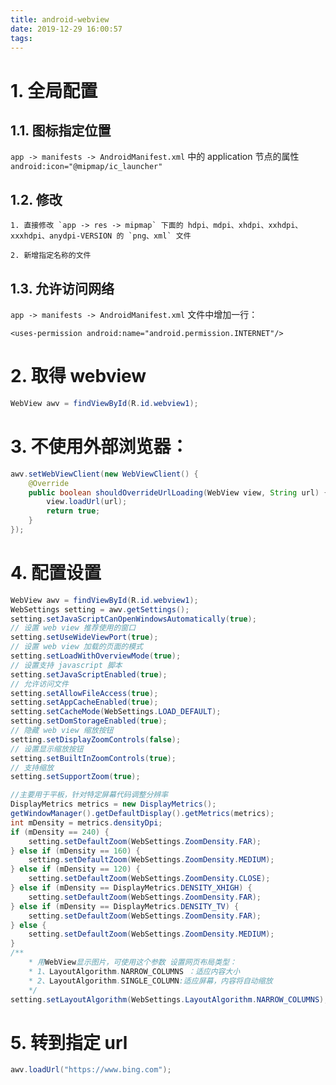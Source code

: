 ```yaml
---
title: android-webview
date: 2019-12-29 16:00:57
tags:
---
```


# 1. 全局配置

## 1.1. 图标指定位置

`app -> manifests -> AndroidManifest.xml` 中的 application 节点的属性 `android:icon="@mipmap/ic_launcher"`

## 1.2. 修改

    1. 直接修改 `app -> res -> mipmap` 下面的 hdpi、mdpi、xhdpi、xxhdpi、xxxhdpi、anydpi-VERSION 的 `png、xml` 文件

    2. 新增指定名称的文件
    
## 1.3. 允许访问网络

 `app -> manifests -> AndroidManifest.xml` 文件中增加一行：

    <uses-permission android:name="android.permission.INTERNET"/>
    
<!-- more -->

# 2. 取得 webview

```java
WebView awv = findViewById(R.id.webview1);
```

# 3. 不使用外部浏览器：

```java
awv.setWebViewClient(new WebViewClient() {
    @Override
    public boolean shouldOverrideUrlLoading(WebView view, String url) {
        view.loadUrl(url);
        return true;
    }
});
```

# 4. 配置设置

```java
WebView awv = findViewById(R.id.webview1);
WebSettings setting = awv.getSettings();
setting.setJavaScriptCanOpenWindowsAutomatically(true);
// 设置 web view 推荐使用的窗口
setting.setUseWideViewPort(true);
// 设置 web view 加载的页面的模式
setting.setLoadWithOverviewMode(true);
// 设置支持 javascript 脚本
setting.setJavaScriptEnabled(true);
// 允许访问文件
setting.setAllowFileAccess(true);
setting.setAppCacheEnabled(true);
setting.setCacheMode(WebSettings.LOAD_DEFAULT);
setting.setDomStorageEnabled(true);
// 隐藏 web view 缩放按钮
setting.setDisplayZoomControls(false);
// 设置显示缩放按钮
setting.setBuiltInZoomControls(true);
// 支持缩放
setting.setSupportZoom(true);

//主要用于平板，针对特定屏幕代码调整分辨率
DisplayMetrics metrics = new DisplayMetrics();
getWindowManager().getDefaultDisplay().getMetrics(metrics);
int mDensity = metrics.densityDpi;
if (mDensity == 240) {
    setting.setDefaultZoom(WebSettings.ZoomDensity.FAR);
} else if (mDensity == 160) {
    setting.setDefaultZoom(WebSettings.ZoomDensity.MEDIUM);
} else if (mDensity == 120) {
    setting.setDefaultZoom(WebSettings.ZoomDensity.CLOSE);
} else if (mDensity == DisplayMetrics.DENSITY_XHIGH) {
    setting.setDefaultZoom(WebSettings.ZoomDensity.FAR);
} else if (mDensity == DisplayMetrics.DENSITY_TV) {
    setting.setDefaultZoom(WebSettings.ZoomDensity.FAR);
} else {
    setting.setDefaultZoom(WebSettings.ZoomDensity.MEDIUM);
}
/**
    * 用WebView显示图片，可使用这个参数 设置网页布局类型：
    * 1、LayoutAlgorithm.NARROW_COLUMNS ：适应内容大小
    * 2、LayoutAlgorithm.SINGLE_COLUMN:适应屏幕，内容将自动缩放
    */
setting.setLayoutAlgorithm(WebSettings.LayoutAlgorithm.NARROW_COLUMNS);
```

# 5. 转到指定 url

```java
awv.loadUrl("https://www.bing.com");
```
